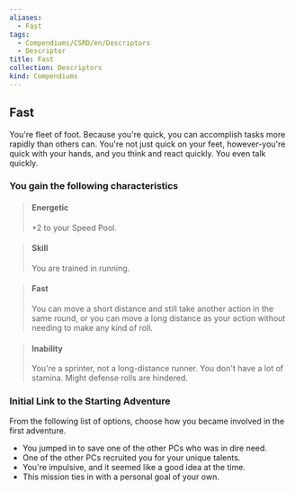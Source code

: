 ```yaml
---
aliases:
  - Fast
tags:
  - Compendiums/CSRD/en/Descriptors
  - Descriptor
title: Fast
collection: Descriptors
kind: Compendiums
---
```

## Fast  
You're fleet of foot. Because you're quick, you can accomplish tasks more rapidly than others can. You're not just quick on your feet, however-you're quick with your hands, and you think and react quickly. You even talk quickly.
### You gain the following characteristics  
> #### Energetic
> +2 to your Speed Pool.  

> #### Skill
> You are trained in running.  

> #### Fast
> You can move a short distance and still take another action in the same round, or you can move a long distance as your action without needing to make any kind of roll.  

> #### Inability
> You're a sprinter, not a long-distance runner. You don't have a lot of stamina. Might defense rolls are hindered.  

### Initial Link to the Starting Adventure  
From the following list of options, choose how you became involved in the first adventure.  
- You jumped in to save one of the other PCs who was in dire need.  
- One of the other PCs recruited you for your unique talents.  
- You're impulsive, and it seemed like a good idea at the time.  
- This mission ties in with a personal goal of your own.  